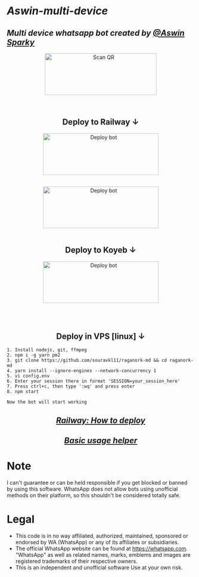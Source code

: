 # _Aswin-multi-device_
## _Multi device whatsapp bot created by [@Aswin Sparky](https://github.com/Sparkymon777)_
  
<div align="center">
   
<a href="https://raganork.ml"><img align="center" src="https://i.imgur.com/dzPTA6u.png" alt="Scan QR" height="112" width="300" /></a>
<br>
<div>
<br>

## Deploy to Railway ↓

<a href="https://github.com/Sparkymon777/Aswin-MD/fork" target="blank"><img align="center" src="https://i.imgur.com/cxaSEWe.png" alt="Deploy bot" height="112" width="310" /></a>
  <div>
<br>
<a href="https://railway.app/new" target="blank"><img align="center" src="https://railway.app/button.svg" alt="Deploy bot" height="112" width="310" /></a>
  <div>
<br>

## Deploy to Koyeb ↓

<a href="https://raganork.souravkl11.xyz/deploy" target="blank"><img align="center" src="https://i.imgur.com/PNoLtFq.png" alt="Deploy bot" height="112" width="310" /></a>
  <div>
<br>
<div>
  <br>

## Deploy in VPS [linux] ↓
<div align="left">

```
1. Install nodejs, git, ffmpeg
2. npm i -g yarn pm2
3. git clone https://github.com/souravkl11/raganork-md && cd raganork-md
4. yarn install --ignore-engines --network-concurrency 1
5. vi config.env
6. Enter your session there in format 'SESSION=your_session_here'
7. Press ctrl+c, then type ':wq' and press enter
8. npm start

Now the bot will start working
```

<div align="center">

## _[Railway: How to deploy](https://github)_

## _[Basic usage helper](https://github.com/souravkl11/raganork-md/wiki/Raganork-Documentation)_

<div align="left">

# Note

I can't guarantee or can be held responsible if you get blocked or banned by using this software. WhatsApp does not allow bots using unofficial methods on their platform, so this shouldn't be considered totally safe. 

# Legal

-   This code is in no way affiliated, authorized, maintained, sponsored or endorsed by WA (WhatsApp) or any of its affiliates or subsidiaries.
-   The official WhatsApp website can be found at https://whatsapp.com. "WhatsApp" as well as related names, marks, emblems and images are registered trademarks of their respective owners.
-   This is an independent and unofficial software Use at your own risk.
